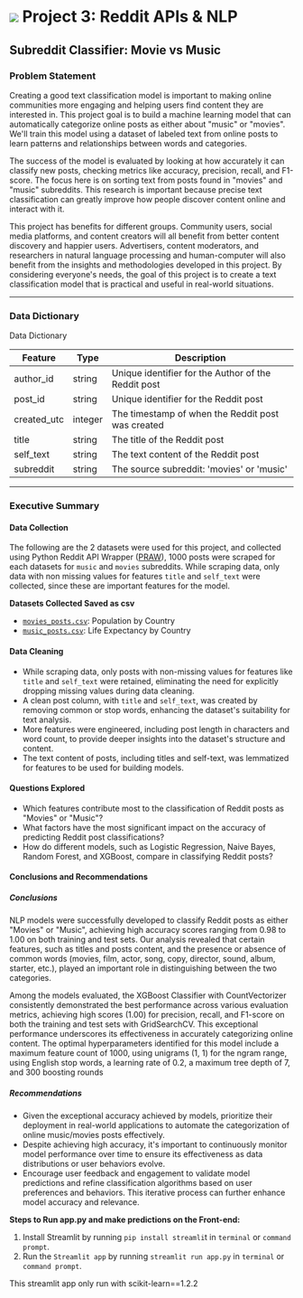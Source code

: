 # ![](https://ga-dash.s3.amazonaws.com/production/assets/logo-9f88ae6c9c3871690e33280fcf557f33.png) Project 3: Reddit APIs & NLP

## Subreddit Classifier: Movie vs Music

### Problem Statement

Creating a good text classification model is important to making online communities more engaging and helping users find content they are interested in. This project goal is to build a machine learning model that can automatically categorize online posts as either about "music" or "movies". We'll train this model using a dataset of labeled text from online posts to learn patterns and relationships between words and categories.

The success of the model is evaluated by looking at how accurately it can classify new posts, checking metrics like accuracy, precision, recall, and F1-score. The focus here is on sorting text from posts found in "movies" and "music" subreddits. This research is important because precise text classification can greatly improve how people discover content online and interact with it.

This project has benefits for different groups. Community users, social media platforms, and content creators will all benefit from better content discovery and happier users. Advertisers, content moderators, and researchers in natural language processing and human-computer will also benefit from the insights and methodologies developed in this project. By considering everyone's needs, the goal of this project is to create a text classification model that is practical and useful in real-world situations.

---

### Data Dictionary

Data Dictionary

| Feature     | Type    | Description                                         |
| ----------- | ------- | --------------------------------------------------- |
| author_id   | string  | Unique identifier for the Author of the Reddit post |
| post_id     | string  | Unique identifier for the Reddit post               |
| created_utc | integer | The timestamp of when the Reddit post was created   |
| title       | string  | The title of the Reddit post                        |
| self_text   | string  | The text content of the Reddit post                 |
| subreddit   | string  | The source subreddit: 'movies' or 'music'           |

---

### Executive Summary

#### Data Collection

The following are the 2 datasets were used for this project, and collected using Python Reddit API Wrapper ([PRAW](https://praw.readthedocs.io/en/stable/)), 1000 posts were scraped for each datasets for `music` and `movies` subreddits. While scraping data, only data with non missing values for features `title` and `self_text` were collected, since these are important features for the model.

**Datasets Collected Saved as csv**

- [`movies_posts.csv`](./data/movies_posts.csv): Population by Country
- [`music_posts.csv`](./data/music_posts.csv): Life Expectancy by Country

#### Data Cleaning

- While scraping data, only posts with non-missing values for features like `title` and `self_text` were retained, eliminating the need for explicitly dropping missing values during data cleaning.
- A clean post column, with `title` and `self_text`, was created by removing common or stop words, enhancing the dataset's suitability for text analysis.
- More features were engineered, including post length in characters and word count, to provide deeper insights into the dataset's structure and content.
- The text content of posts, including titles and self-text, was lemmatized for features to be used for building models.

#### Questions Explored

- Which features contribute most to the classification of Reddit posts as "Movies" or "Music"?
- What factors have the most significant impact on the accuracy of predicting Reddit post classifications?
- How do different models, such as Logistic Regression, Naive Bayes, Random Forest, and XGBoost, compare in classifying Reddit posts?

#### Conclusions and Recommendations

##### Conclusions

NLP models were successfully developed to classify Reddit posts as either "Movies" or "Music", achieving high accuracy scores ranging from 0.98 to 1.00 on both training and test sets. Our analysis revealed that certain features, such as titles and posts content, and the presence or absence of common words (movies, film, actor, song, copy, director, sound, album, starter, etc.), played an important role in distinguishing between the two categories.

Among the models evaluated, the XGBoost Classifier with CountVectorizer consistently demonstrated the best performance across various evaluation metrics, achieving high scores (1.00) for precision, recall, and F1-score on both the training and test sets with GridSearchCV. This exceptional performance underscores its effectiveness in accurately categorizing online content. The optimal hyperparameters identified for this model include a maximum feature count of 1000, using unigrams (1, 1) for the ngram range, using English stop words, a learning rate of 0.2, a maximum tree depth of 7, and 300 boosting rounds

##### Recommendations

- Given the exceptional accuracy achieved by models, prioritize their deployment in real-world applications to automate the categorization of online music/movies posts effectively.
- Despite achieving high accuracy, it's important to continuously monitor model performance over time to ensure its effectiveness as data distributions or user behaviors evolve.
- Encourage user feedback and engagement to validate model predictions and refine classification algorithms based on user preferences and behaviors. This iterative process can further enhance model accuracy and relevance.

**Steps to Run app.py and make predictions on the Front-end:**

1. Install Streamlit by running `pip install streamli`t in `terminal` or `command prompt`.
2. Run the `Streamlit app` by running `streamlit run app.py` in `terminal` or `command prompt`.

This streamlit app only run with scikit-learn==1.2.2
